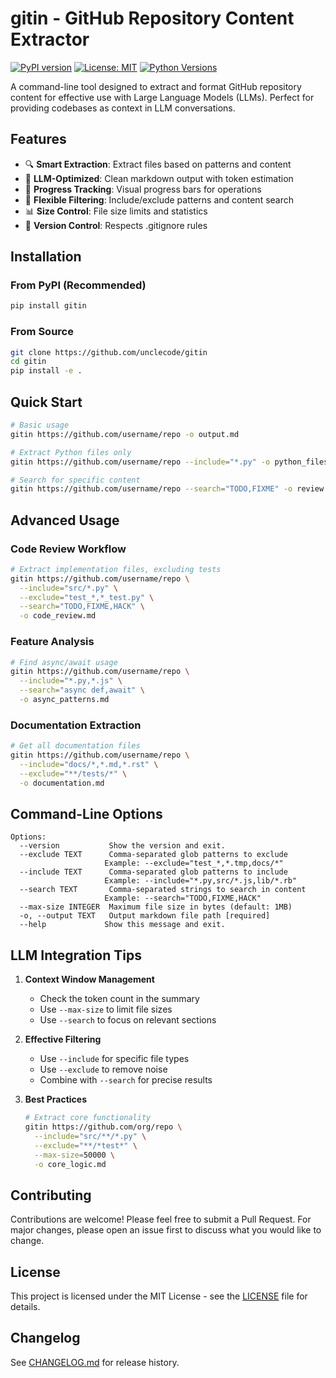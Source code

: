 # gitin - GitHub Repository Content Extractor

[![PyPI version](https://badge.fury.io/py/gitin.svg)](https://badge.fury.io/py/gitin)
[![License: MIT](https://img.shields.io/badge/License-MIT-yellow.svg)](https://opensource.org/licenses/MIT)
[![Python Versions](https://img.shields.io/pypi/pyversions/gitin.svg)](https://pypi.org/project/gitin/)

A command-line tool designed to extract and format GitHub repository content for effective use with Large Language Models (LLMs). Perfect for providing codebases as context in LLM conversations.

## Features

- 🔍 **Smart Extraction**: Extract files based on patterns and content
- 📝 **LLM-Optimized**: Clean markdown output with token estimation
- 🚀 **Progress Tracking**: Visual progress bars for operations
- 🎯 **Flexible Filtering**: Include/exclude patterns and content search
- 📊 **Size Control**: File size limits and statistics
- 🔄 **Version Control**: Respects .gitignore rules

## Installation

### From PyPI (Recommended)
```bash
pip install gitin
```

### From Source
```bash
git clone https://github.com/unclecode/gitin
cd gitin
pip install -e .
```

## Quick Start

```bash
# Basic usage
gitin https://github.com/username/repo -o output.md

# Extract Python files only
gitin https://github.com/username/repo --include="*.py" -o python_files.md

# Search for specific content
gitin https://github.com/username/repo --search="TODO,FIXME" -o review.md
```

## Advanced Usage

### Code Review Workflow
```bash
# Extract implementation files, excluding tests
gitin https://github.com/username/repo \
  --include="src/*.py" \
  --exclude="test_*,*_test.py" \
  --search="TODO,FIXME,HACK" \
  -o code_review.md
```

### Feature Analysis
```bash
# Find async/await usage
gitin https://github.com/username/repo \
  --include="*.py,*.js" \
  --search="async def,await" \
  -o async_patterns.md
```

### Documentation Extraction
```bash
# Get all documentation files
gitin https://github.com/username/repo \
  --include="docs/*,*.md,*.rst" \
  --exclude="**/tests/*" \
  -o documentation.md
```

## Command-Line Options

```
Options:
  --version           Show the version and exit.
  --exclude TEXT      Comma-separated glob patterns to exclude
                     Example: --exclude="test_*,*.tmp,docs/*"
  --include TEXT      Comma-separated glob patterns to include
                     Example: --include="*.py,src/*.js,lib/*.rb"
  --search TEXT       Comma-separated strings to search in content
                     Example: --search="TODO,FIXME,HACK"
  --max-size INTEGER  Maximum file size in bytes (default: 1MB)
  -o, --output TEXT   Output markdown file path [required]
  --help             Show this message and exit.
```

## LLM Integration Tips

1. **Context Window Management**
   - Check the token count in the summary
   - Use `--max-size` to limit file sizes
   - Use `--search` to focus on relevant sections

2. **Effective Filtering**
   - Use `--include` for specific file types
   - Use `--exclude` to remove noise
   - Combine with `--search` for precise results

3. **Best Practices**
   ```bash
   # Extract core functionality
   gitin https://github.com/org/repo \
     --include="src/**/*.py" \
     --exclude="**/*test*" \
     --max-size=50000 \
     -o core_logic.md
   ```

## Contributing

Contributions are welcome! Please feel free to submit a Pull Request. For major changes, please open an issue first to discuss what you would like to change.

## License

This project is licensed under the MIT License - see the [LICENSE](LICENSE) file for details.

## Changelog

See [CHANGELOG.md](CHANGELOG.md) for release history.
